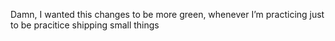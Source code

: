 Damn, I wanted this changes to be more green, whenever I’m practicing just to be pracitice shipping small things